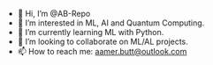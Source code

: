 - 👋 Hi, I’m @AB-Repo
- 👀 I’m interested in ML, AI and Quantum Computing.
- 🌱 I’m currently learning ML with Python.
- 💞️ I’m looking to collaborate on ML/AL projects.
- 📫 How to reach me: aamer.butt@outlook.com

<!---
AB-Repo/AB-Repo is a ✨ special ✨ repository because its `README.md` (this file) appears on your GitHub profile.
You can click the Preview link to take a look at your changes.
--->
